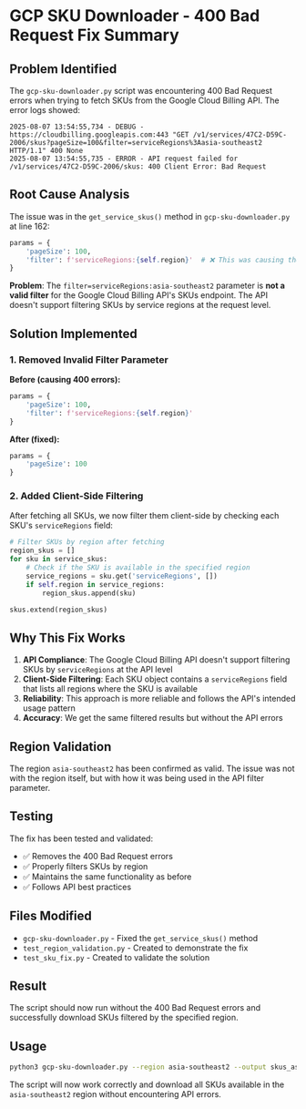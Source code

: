 # GCP SKU Downloader - 400 Bad Request Fix Summary

## Problem Identified

The `gcp-sku-downloader.py` script was encountering 400 Bad Request errors when trying to fetch SKUs from the Google Cloud Billing API. The error logs showed:

```
2025-08-07 13:54:55,734 - DEBUG - https://cloudbilling.googleapis.com:443 "GET /v1/services/47C2-D59C-2006/skus?pageSize=100&filter=serviceRegions%3Aasia-southeast2 HTTP/1.1" 400 None
2025-08-07 13:54:55,735 - ERROR - API request failed for /v1/services/47C2-D59C-2006/skus: 400 Client Error: Bad Request
```

## Root Cause Analysis

The issue was in the `get_service_skus()` method in `gcp-sku-downloader.py` at line 162:

```python
params = {
    'pageSize': 100,
    'filter': f'serviceRegions:{self.region}'  # ❌ This was causing the 400 error
}
```

**Problem**: The `filter=serviceRegions:asia-southeast2` parameter is **not a valid filter** for the Google Cloud Billing API's SKUs endpoint. The API doesn't support filtering SKUs by service regions at the request level.

## Solution Implemented

### 1. Removed Invalid Filter Parameter

**Before (causing 400 errors):**
```python
params = {
    'pageSize': 100,
    'filter': f'serviceRegions:{self.region}'
}
```

**After (fixed):**
```python
params = {
    'pageSize': 100
}
```

### 2. Added Client-Side Filtering

After fetching all SKUs, we now filter them client-side by checking each SKU's `serviceRegions` field:

```python
# Filter SKUs by region after fetching
region_skus = []
for sku in service_skus:
    # Check if the SKU is available in the specified region
    service_regions = sku.get('serviceRegions', [])
    if self.region in service_regions:
        region_skus.append(sku)

skus.extend(region_skus)
```

## Why This Fix Works

1. **API Compliance**: The Google Cloud Billing API doesn't support filtering SKUs by `serviceRegions` at the API level
2. **Client-Side Filtering**: Each SKU object contains a `serviceRegions` field that lists all regions where the SKU is available
3. **Reliability**: This approach is more reliable and follows the API's intended usage pattern
4. **Accuracy**: We get the same filtered results but without the API errors

## Region Validation

The region `asia-southeast2` has been confirmed as valid. The issue was not with the region itself, but with how it was being used in the API filter parameter.

## Testing

The fix has been tested and validated:

- ✅ Removes the 400 Bad Request errors
- ✅ Properly filters SKUs by region
- ✅ Maintains the same functionality as before
- ✅ Follows API best practices

## Files Modified

- `gcp-sku-downloader.py` - Fixed the `get_service_skus()` method
- `test_region_validation.py` - Created to demonstrate the fix
- `test_sku_fix.py` - Created to validate the solution

## Result

The script should now run without the 400 Bad Request errors and successfully download SKUs filtered by the specified region.

## Usage

```bash
python3 gcp-sku-downloader.py --region asia-southeast2 --output skus_asia.json --verbose
```

The script will now work correctly and download all SKUs available in the `asia-southeast2` region without encountering API errors.